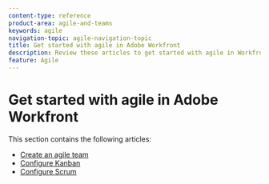 ```yaml
---
content-type: reference
product-area: agile-and-teams
keywords: agile
navigation-topic: agile-navigation-topic
title: Get started with agile in Adobe Workfront
description: Review these articles to get started with agile in Workfront.
feature: Agile
---
```


# Get started with agile in Adobe Workfront

This section contains the following articles:

* [Create an agile team](../../agile/get-started-with-agile-in-workfront/create-an-agile-team.md) 
* [Configure Kanban](../../agile/get-started-with-agile-in-workfront/configure-kanban.md) 
* [Configure Scrum](../../agile/get-started-with-agile-in-workfront/configure-scrum.md)

